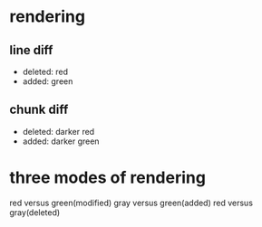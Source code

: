 # rendering
## line diff
- deleted: red
- added: green
## chunk diff
- deleted: darker red
- added: darker green

# three modes of rendering
red versus green(modified)
gray versus green(added)
red versus gray(deleted)
